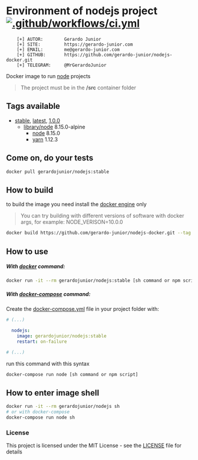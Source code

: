 # Environment of nodejs project [![.github/workflows/ci.yml](https://github.com/gerardo-junior/nodejs-docker/workflows/.github/workflows/ci.yml/badge.svg)](https://github.com/gerardo-junior/nodejs-docker/actions)

```
    [+] AUTOR:        Gerardo Junior
    [+] SITE:         https://gerardo-junior.com
    [+] EMAIL:        me@gerardo-junior.com
    [+] GITHUB:       https://github.com/gerardo-junior/nodejs-docker.git
    [+] TELEGRAM:     @MrGerardoJunior
```

Docker image to run [node](https://nodejs.org/) projects

> The project must be in the **/src** container folder 
## Tags available

- [stable](https://github.com/gerardo-junior/nodejs-docker/blob/master/Dockerfile), [latest](https://github.com/gerardo-junior/nodejs-docker/blob/develop/Dockerfile), [1.0.0](https://github.com/gerardo-junior/nodejs-docker/blob/1.0.0/Dockerfile)   
    - [library/node](https://hub.docker.com/_/node) 8.15.0-alpine
        - [node](https://nodejs.org/) 8.15.0
        - [yarn](https://yarnpkg.com/) 1.12.3

## Come on, do your tests

```bash
docker pull gerardojunior/nodejs:stable
```
## How to build

to build the image you need install the [docker engine](https://www.docker.com/) only

> You can try building with different versions of software with docker args, for example: NODE_VERISON=10.0.0

```bash
docker build https://github.com/gerardo-junior/nodejs-docker.git --tag gerardojunior/nodejs
```

## How to use

##### With [docker](https://docs.docker.com/engine/reference/commandline/docker/) command:

```bash
docker run -it --rm gerardojunior/nodejs:stable [sh command or npm script]
```
##### With [docker-compose](https://docs.docker.com/compose/) command:

Create the [docker-compose.yml](https://docs.docker.com/compose/compose-file/) file  in your project folder with:

```yml
# (...)

  nodejs:
    image: gerardojunior/nodejs:stable
    restart: on-failure

# (...)
```

run this command with this syntax
```bash
docker-compose run node [sh command or npm script]
```

## How to enter image shell
 
```bash
docker run -it --rm gerardojunior/nodejs sh
# or with docker-compose
docker-compose run node sh
```

### License  
This project is licensed under the MIT License - see the [LICENSE](https://github.com/gerardo-junior/nodejs-docker/blob/master/LICENSE) file for details
